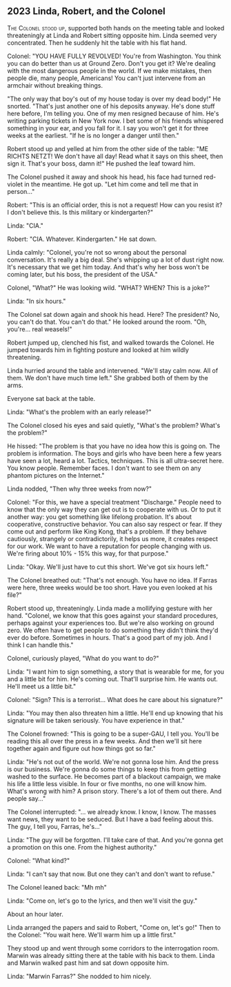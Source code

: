 
## **2023** Linda, Robert, and the Colonel

<span style="font-variant:small-caps;">The Colonel stood up,</span> supported both hands on the meeting table and looked threateningly at Linda and Robert sitting opposite him. Linda seemed very concentrated.
Then he suddenly hit the table with his flat hand.

Colonel: "YOU HAVE FULLY REVOLVED!
You're from Washington. You think you can do better than us at Ground Zero.
Don't you get it? We're dealing with the most dangerous people in the world.
If we make mistakes, then people die, many people, Americans!
You can't just intervene from an armchair without breaking things.

"The only way that boy's out of my house today is over my dead body!" He snorted.
"That's just another one of his deposits anyway.
He's done stuff here before, I'm telling you.
One of my men resigned because of him.
He's writing parking tickets in New York now.
I bet some of his friends whispered something in your ear, and you fall for it.
I say you won't get it for three weeks at the earliest.
"If he is no longer a danger until then."

Robert stood up and yelled at him from the other side of the table: "ME RICHTS NETZT!
We don't have all day!
Read what it says on this sheet, then sign it.
That's your boss, damn it!" He pushed the leaf toward him.

The Colonel pushed it away and shook his head, his face had turned red-violet in the meantime.
He got up.
"Let him come and tell me that in person..."

Robert: "This is an official order, this is not a request!
How can you resist it?
I don't believe this.
Is this military or kindergarten?"

Linda: "CIA."

Robert: "CIA.
Whatever.
Kindergarten." He sat down.

Linda calmly: "Colonel, you're not so wrong about the personal conversation.
It's really a big deal.
She's whipping up a lot of dust right now.
It's necessary that we get him today.
And that's why her boss won't be coming later, but his boss, the president of the USA."

Colonel, "What?" He was looking wild.
"WHAT?
WHEN?
This is a joke?"

Linda: "In six hours."

The Colonel sat down again and shook his head.
Here?
The president?
No, you can't do that.
You can't do that." He looked around the room.
"Oh, you're... real weasels!"

Robert jumped up, clenched his fist, and walked towards the Colonel.
He jumped towards him in fighting posture and looked at him wildly threatening.

Linda hurried around the table and intervened.
"We'll stay calm now.
All of them.
We don't have much time left." She grabbed both of them by the arms.

Everyone sat back at the table.

Linda: "What's the problem with an early release?"

The Colonel closed his eyes and said quietly, "What's the problem?
What's the problem?"

He hissed: "The problem is that you have no idea how this is going on.
The problem is information.
The boys and girls who have been here a few years have seen a lot, heard a lot.
Tactics, techniques.
This is all ultra-secret here.
You know people.
Remember faces.
I don't want to see them on any phantom pictures on the Internet."

Linda nodded, "Then why three weeks from now?"

Colonel: "For this, we have a special treatment "Discharge."
People need to know that the only way they can get out is to cooperate with us.
Or to put it another way: you get something like lifelong probation.
It's about cooperative, constructive behavior.
You can also say respect or fear.
If they come out and perform like King Kong, that's a problem.
If they behave cautiously, strangely or contradictorily, it helps us more, it creates respect for our work.
We want to have a reputation for people changing with us.
We're firing about 10% - 15% this way, for that purpose."

Linda: "Okay.
We'll just have to cut this short.
We've got six hours left."

The Colonel breathed out: "That's not enough.
You have no idea.
If Farras were here, three weeks would be too short.
Have you even looked at his file?"

Robert stood up, threateningly.
Linda made a mollifying gesture with her hand.
"Colonel, we know that this goes against your standard procedures, perhaps against your experiences too.
But we're also working on ground zero.
We often have to get people to do something they didn't think they'd ever do before.
Sometimes in hours.
That's a good part of my job.
And I think I can handle this."

Colonel, curiously played, "What do you want to do?"

Linda: "I want him to sign something, a story that is wearable for me, for you and a little bit for him.
He's coming out.
That'll surprise him.
He wants out.
He'll meet us a little bit."

Colonel: "Sign?
This is a terrorist...
What does he care about his signature?"

Linda: "You may then also threaten him a little.
He'll end up knowing that his signature will be taken seriously.
You have experience in that."

The Colonel frowned: "This is going to be a super-GAU, I tell you.
You'll be reading this all over the press in a few weeks.
And then we'll sit here together again and figure out how things got so far."

Linda: "He's not out of the world.
We're not gonna lose him.
And the press is our business.
We're gonna do some things to keep this from getting washed to the surface.
He becomes part of a blackout campaign, we make his life a little less visible.
In four or five months, no one will know him.
What's wrong with him?
A prison story.
There's a lot of them out there.
And people say..."

The Colonel interrupted: "... we already know.
I know, I know.
The masses want news, they want to be seduced.
But I have a bad feeling about this.
The guy, I tell you, Farras, he's..."

Linda: "The guy will be forgotten.
I'll take care of that.
And you're gonna get a promotion on this one.
From the highest authority."

Colonel: "What kind?"

Linda: "I can't say that now. But one they can't and don't want to refuse."

The Colonel leaned back: "Mh mh"

Linda: "Come on, let's go to the lyrics, and then we'll visit the guy."

About an hour later.

Linda arranged the papers and said to Robert, "Come on, let's go!"
Then to the Colonel: "You wait here.
We'll warm him up a little first."

They stood up and went through some corridors to the interrogation room.
Marwin was already sitting there at the table with his back to them.
Linda and Marwin walked past him and sat down opposite him.

Linda: "Marwin Farras?" She nodded to him nicely.

